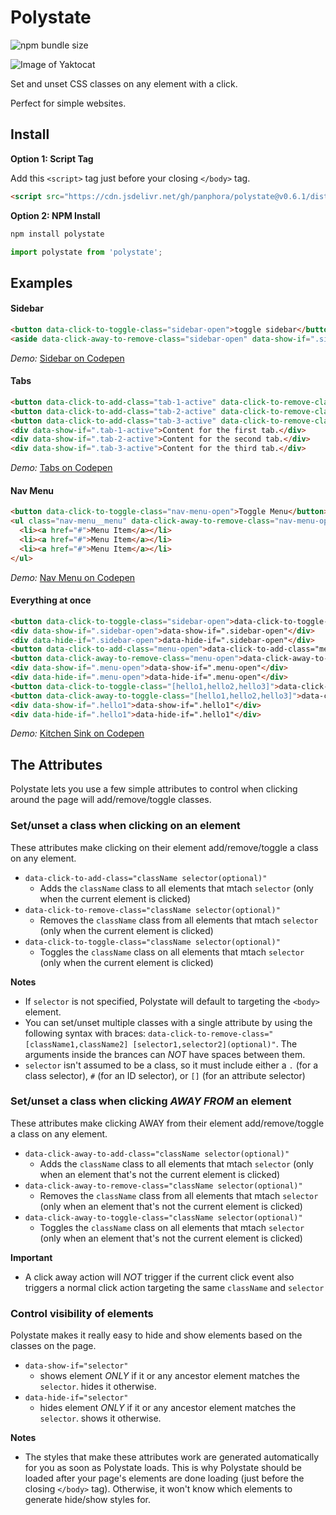 # Polystate

![npm bundle size](https://img.shields.io/bundlephobia/minzip/polystate)

![Image of Yaktocat](https://websharebox.s3.amazonaws.com/wedding-album-cover-vector.svg)

Set and unset CSS classes on any element with a click.

Perfect for simple websites.

## Install

**Option 1: Script Tag** 

Add this `<script>` tag just before your closing `</body>` tag.

```html
<script src="https://cdn.jsdelivr.net/gh/panphora/polystate@v0.6.1/dist/polystate.min.js"></script>
```

**Option 2: NPM Install**

```js
npm install polystate
```

```js
import polystate from 'polystate';
```

## Examples

#### Sidebar

```html
<button data-click-to-toggle-class="sidebar-open">toggle sidebar</button>
<aside data-click-away-to-remove-class="sidebar-open" data-show-if=".sidebar-open">sidebar content</aside>
```

*Demo:* [Sidebar on Codepen](https://codepen.io/panphora/pen/ZEYRbbE)

#### Tabs
```html
<button data-click-to-add-class="tab-1-active" data-click-to-remove-class="[tab-2-active,tab-3-active]">Tab 1</button>
<button data-click-to-add-class="tab-2-active" data-click-to-remove-class="[tab-1-active,tab-3-active]">Tab 2</button>
<button data-click-to-add-class="tab-3-active" data-click-to-remove-class="[tab-1-active,tab-2-active]">Tab 3</button>
<div data-show-if=".tab-1-active">Content for the first tab.</div>
<div data-show-if=".tab-2-active">Content for the second tab.</div>
<div data-show-if=".tab-3-active">Content for the third tab.</div>
```

*Demo:* [Tabs on Codepen](https://codepen.io/panphora/pen/RwNJWWx)

#### Nav Menu
```html
<button data-click-to-toggle-class="nav-menu-open">Toggle Menu</button>
<ul class="nav-menu__menu" data-click-away-to-remove-class="nav-menu-open" data-show-if=".nav-menu-open">
  <li><a href="#">Menu Item</a></li>
  <li><a href="#">Menu Item</a></li>
  <li><a href="#">Menu Item</a></li>
</ul>
```

*Demo:* [Nav Menu on Codepen](https://codepen.io/panphora/pen/GRgGpZx)

#### Everything at once
```html
<button data-click-to-toggle-class="sidebar-open">data-click-to-toggle-class="sidebar-open"</button>
<div data-show-if=".sidebar-open">data-show-if=".sidebar-open"</div>
<div data-hide-if=".sidebar-open">data-hide-if=".sidebar-open"</div>
<button data-click-to-add-class="menu-open">data-click-to-add-class="menu-open"</button>
<button data-click-away-to-remove-class="menu-open">data-click-away-to-remove-class="menu-open"</button>
<div data-show-if=".menu-open">data-show-if=".menu-open"</div>
<div data-hide-if=".menu-open">data-hide-if=".menu-open"</div>
<button data-click-to-toggle-class="[hello1,hello2,hello3]">data-click-to-toggle-class="[hello1, hello2, hello3]"</button>
<button data-click-away-to-toggle-class="[hello1,hello2,hello3]">data-click-away-to-toggle-class="[hello1, hello2, hello3]"</button>
<div data-show-if=".hello1">data-show-if=".hello1"</div>
<div data-hide-if=".hello1">data-hide-if=".hello1"</div>
```

*Demo:* [Kitchen Sink on Codepen](https://codepen.io/panphora/pen/PowaKpY)

## The Attributes

Polystate lets you use a few simple attributes to control when clicking around the page will add/remove/toggle classes.

### Set/unset a class when clicking on an element

These attributes make clicking on their element add/remove/toggle a class on any element.

* `data-click-to-add-class="className selector(optional)"`
  * Adds the `className` class to all elements that mtach `selector` (only when the current element is clicked)
* `data-click-to-remove-class="className selector(optional)"`
  * Removes the `className` class from all elements that mtach `selector` (only when the current element is clicked)
* `data-click-to-toggle-class="className selector(optional)"`
  * Toggles the `className` class on all elements that mtach `selector` (only when the current element is clicked)

**Notes** 

* If `selector` is not specified, Polystate will default to targeting the `<body>` element.
* You can set/unset multiple classes with a single attribute by using the following syntax with braces: `data-click-to-remove-class="[className1,className2] [selector1,selector2](optional)"`. The arguments inside the brances can *NOT* have spaces between them.
* `selector` isn't assumed to be a class, so it must include either a `.` (for a class selector), `#` (for an ID selector), or `[]` (for an attribute selector)

### Set/unset a class when clicking *AWAY FROM* an element

These attributes make clicking AWAY from their element add/remove/toggle a class on any element.

* `data-click-away-to-add-class="className selector(optional)"`
  * Adds the `className` class to all elements that mtach `selector` (only when an element that's not the current element is clicked)
* `data-click-away-to-remove-class="className selector(optional)"`
  * Removes the `className` class from all elements that mtach `selector` (only when an element that's not the current element is clicked)
* `data-click-away-to-toggle-class="className selector(optional)"`
  * Toggles the `className` class on all elements that mtach `selector` (only when an element that's not the current element is clicked)

**Important** 

* A click away action will *NOT* trigger if the current click event also triggers a normal click action targeting the same `className` and `selector`

### Control visibility of elements

Polystate makes it really easy to hide and show elements based on the classes on the page.

* `data-show-if="selector"`
  * shows element *ONLY* if it or any ancestor element matches the `selector`. hides it otherwise.
* `data-hide-if="selector"`
  * hides element *ONLY* if it or any ancestor element matches the `selector`. shows it otherwise.

**Notes** 

* The styles that make these attributes work are generated automatically for you as soon as Polystate loads. This is why Polystate should be loaded after your page's elements are done loading (just before the closing `</body>` tag). Otherwise, it won't know which elements to generate hide/show styles for.





